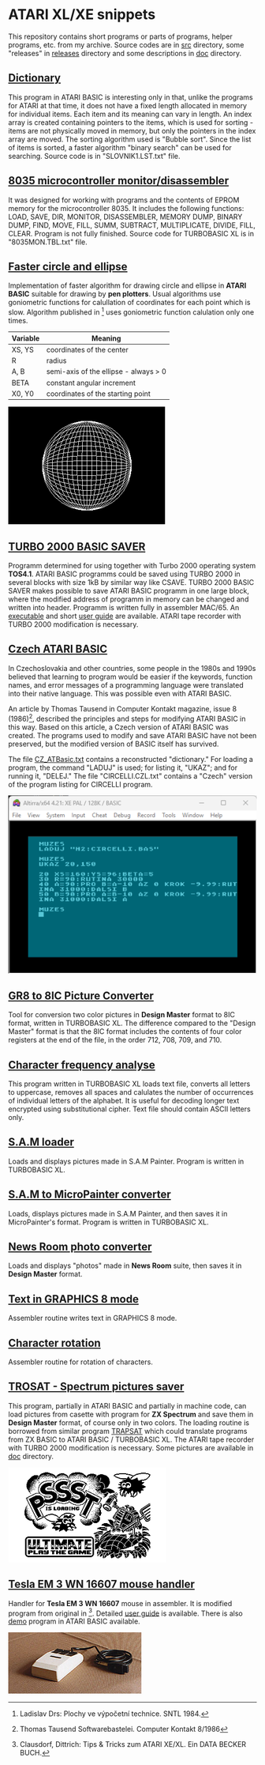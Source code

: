 # ATARI XL/XE snippets

This repository contains short programs or parts of programs, helper programs, etc. from my archive. Source codes are in [src](./src/) directory, some "releases" in [releases](./releases/) directory and some descriptions in [doc](./doc/) directory.

## [Dictionary](./src/SLOVNIK1.LST.txt)

This program in ATARI BASIC is interesting only in that, unlike the programs for ATARI at that time, it does not have a fixed length allocated in memory for individual items. Each item and its meaning can vary in length. An index array is created containing pointers to the items, which is used for sorting - items are not physically moved in memory, but only the pointers in the index array are moved. The sorting algorithm used is "Bubble sort". Since the list of items is sorted, a faster algorithm  "binary search" can be used for searching. Source code is in "SLOVNIK1.LST.txt" file.

## [8035 microcontroller monitor/disassembler](./src/8035MON.TBL.txt)

It was designed for working with programs and the contents of EPROM memory for the microcontroller 8035. It includes the following functions: LOAD, SAVE, DIR, MONITOR, DISASSEMBLER, MEMORY DUMP, BINARY DUMP, FIND, MOVE, FILL, SUMM, SUBTRACT, MULTIPLICATE, DIVIDE, FILL, CLEAR. Program is not fully finished. Source code for TURBOBASIC XL is in "8035MON.TBL.txt" file.

## [Faster circle and ellipse](/src/CIRCELLI.LST.txt)

Implementation of faster algorithm for drawing circle and ellipse in **ATARI BASIC** suitable for drawing by **pen plotters**. Usual algorithms use goniometric functions for calullation of coordinates for each point which is slow. Algorithm published in [^1] uses goniometric function calulation only one times. 

| **Variable** | **Meaning** |
| -------- | ------- |
| XS, YS | coordinates of the center |
| R | radius |
| A, B | semi-axis of the ellipse  - always > 0 |
| BETA | constant angular increment |
| X0, Y0 | coordinates of the starting point |

![demo picture](./images/kruzniceaelipsa.gif)


## [TURBO 2000 BASIC SAVER](./src/basavtos.mal.txt)

Programm determined for using together with Turbo 2000 operating system **TOS4.1**. ATARI BASIC programms could be saved using TURBO 2000 in several blocks with size 1kB by similar way like CSAVE. TURBO 2000 BASIC SAVER makes possible to save ATARI BASIC programm in one large block, where the modified address of programm in memory can be changed and written into header. Programm is written fully in assembler MAC/65. An [executable](./releases/BASAVTOS4.COM.xex) and short [user guide](./doc/T2000BasicSaver.md) are available. ATARI tape recorder with TURBO 2000 modification is necessary.

## [Czech ATARI BASIC](./releases/csbasic.com.xex)

In Czechoslovakia and other countries, some people in the 1980s and 1990s believed that learning to program would be easier if the keywords, function names, and error messages of a programming language were translated into their native language. This was possible even with ATARI BASIC.

An article by Thomas Tausend in Computer Kontakt magazine, issue 8 (1986)[^2], described the principles and steps for modifying ATARI BASIC in this way. Based on this article, a Czech version of ATARI BASIC was created. The programs used to modify and save ATARI BASIC have not been preserved, but the modified version of BASIC itself has survived.

The file [CZ_ATBasic.txt](./doc/CZ_ATBasic.txt) contains a reconstructed "dictionary." For loading a program, the command "LADUJ" is used; for listing it, "UKAZ"; and for running it, "DELEJ." The file "CIRCELLI.CZL.txt" contains a "Czech" version of the program listing for CIRCELLI program.

![Czech ATARI BASIC](./images/czbasic.png)

## [GR8 to 8IC Picture Converter](./src/GR88IC.TBL.txt)

Tool for conversion two color pictures in **Design Master** format to 8IC format, written in TURBOBASIC XL. The difference compared to the "Design Master" format is that the 8IC format includes the contents of four color registers at the end of the file, in the order 712, 708, 709, and 710.

## [Character frequency analyse](./src/CHARFREQ.TBL.txt)

This program written in TURBOBASIC XL loads text file, converts all letters to uppercase, removes all spaces and calulates the number of occurrences of individual letters of the alphabet. It is useful for decoding longer text encrypted using substitutional cipher. Text file should contain ASCII letters only.

## [S.A.M loader](./src/SAMLOAD.TBL.txt)

Loads and displays pictures made in S.A.M Painter. Program is written in TURBOBASIC XL.

## [S.A.M to MicroPainter converter](./src/SAMMIC.TBL.txt)

Loads, displays pictures made in S.A.M Painter, and then saves it in MicroPainter's format. Program is written in TURBOBASIC XL.

## [News Room photo converter](./src/PHOTOLOA.TBL.txt)

Loads and displays "photos" made in **News Room** suite, then saves it in **Design Master** format.

## [Text in GRAPHICS 8 mode](./src/psani5.mal.txt)

Assembler routine writes text in GRAPHICS 8 mode.

## [Character rotation](./src/otoc.mal.txt)

Assembler routine for rotation of characters.

## [TROSAT - Spectrum pictures saver](./src/TROSAT.LST.txt)

This program, partially in ATARI BASIC and partially in machine code, can load pictures from casette with program for **ZX Spectrum** and save them in **Design Master**  format, of course only in two colors. The loading routine is borrowed from similar program [TRAPSAT](http://atari.turiecfoto.sk/soft/trapsat.zip) which could translate programs from ZX BASIC to ATARI BASIC / TURBOBASIC XL. The ATARI tape recorder with TURBO 2000 modification is necessary. Some pictures are available in [doc](./images/) directory.

![PSST](./images/pssst.gif)

## [**Tesla EM 3 WN 16607** mouse handler](./src/teslamys.mal.txt)

Handler for **Tesla EM 3 WN 16607** mouse in assembler. It is modified program from original in [^3]. Detailed [user guide](./doc/TeslaMouse.md) is available. There is also [demo](./src/MOUSDEMO.LST.txt) program in ATARI BASIC available.

![Tesla Mouse](./images/teslamys2.JPG)






[^1]: Ladislav Drs: Plochy ve výpočetní technice. SNTL 1984.  
[^2]: Thomas Tausend Softwarebastelei. Computer Kontakt 8/1986  
[^3]: Clausdorf, Dittrich: Tips & Tricks zum ATARI XE/XL. Ein DATA BECKER BUCH.
